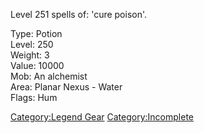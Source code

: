 Level 251 spells of: 'cure poison'.

Type: Potion  
Level: 250  
Weight: 3  
Value: 10000  
Mob: An alchemist  
Area: Planar Nexus - Water  
Flags: Hum  

[Category:Legend Gear](Category:Legend_Gear "wikilink")
[Category:Incomplete](Category:Incomplete "wikilink")
